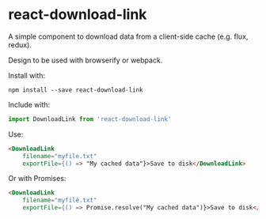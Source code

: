 # react-download-link

A simple component to download data from a client-side cache (e.g. flux, redux).

Design to be used with browserify or webpack.

Install with:

	npm install --save react-download-link

Include with:

```js
import DownloadLink from 'react-download-link'
```

Use:

```html
<DownloadLink
	filename="myfile.txt"
	exportFile={() => "My cached data"}>Save to disk</DownloadLink>
```

Or with Promises:

```html
<DownloadLink
	filename="myfile.txt"
	exportFile={() => Promise.resolve("My cached data")}>Save to disk</DownloadLink>
```
